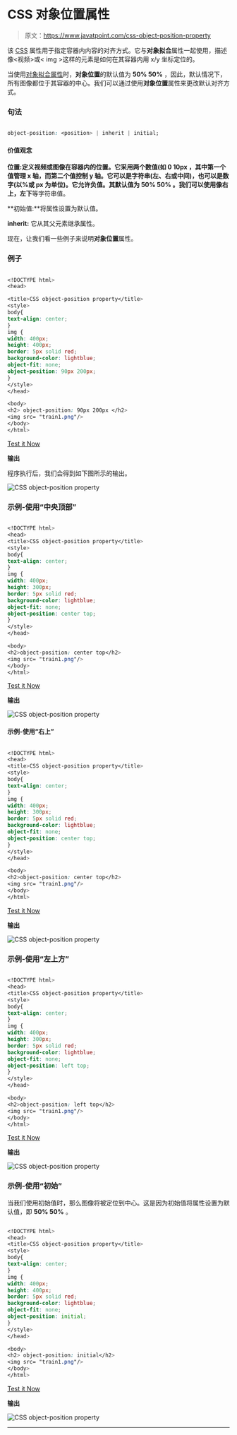# CSS 对象位置属性

> 原文：<https://www.javatpoint.com/css-object-position-property>

该 [CSS](https://www.javatpoint.com/css-tutorial) 属性用于指定容器内内容的对齐方式。它与**对象拟合**属性一起使用，描述像<视频>或< img >这样的元素是如何在其容器内用 x/y 坐标定位的。

当使用[对象拟合属性](css-object-fit-property)时，**对象位置**的默认值为 **50% 50%** ，因此，默认情况下，所有图像都位于其容器的中心。我们可以通过使用**对象位置**属性来更改默认对齐方式。

### 句法

```css

object-position: <position> | inherit | initial;

```

#### 价值观念

**位置:**定义视频或图像在容器内的位置。它采用两个数值(如 **0 10px** ，其中第一个值管理 x 轴，而第二个值控制 y 轴。它可以是字符串(左、右或中间)，也可以是数字(以%或 px 为单位)。它允许负值。其默认值为 **50% 50%** 。我们可以使用像**右上，左下**等字符串值。

**初始值:**将属性设置为默认值。

**inherit:** 它从其父元素继承属性。

现在，让我们看一些例子来说明**对象位置**属性。

### 例子

```css

<!DOCTYPE html>
<head>

<title>CSS object-position property</title>
<style>
body{
text-align: center;
}
img {
width: 400px;
height: 400px;
border: 5px solid red;
background-color: lightblue;
object-fit: none;
object-position: 90px 200px;
}
</style>
</head>

<body>
<h2> object-position: 90px 200px </h2>
<img src= "train1.png"/>
</body>
</html>

```

[Test it Now](https://www.javatpoint.com/oprweb/test.jsp?filename=CSS-object-position-property1)

**输出**

程序执行后，我们会得到如下图所示的输出。

![CSS object-position property](img/7b622fe5546762ba3c6c7a3c1a0a0660.png)

### 示例-使用“中央顶部”

```css

<!DOCTYPE html>
<head>
<title>CSS object-position property</title>
<style>
body{
text-align: center;
}
img {
width: 400px;
height: 300px;
border: 5px solid red;
background-color: lightblue;
object-fit: none;
object-position: center top;
}
</style>
</head>

<body>
<h2>object-position: center top</h2>
<img src= "train1.png"/>
</body>
</html>

```

[Test it Now](https://www.javatpoint.com/oprweb/test.jsp?filename=CSS-object-position-property2)

**输出**

![CSS object-position property](img/bd7009123a3daaf0ac369348dcbee5ff.png)

#### 示例-使用“右上”

```css

<!DOCTYPE html>
<head>
<title>CSS object-position property</title>
<style>
body{
text-align: center;
}
img {
width: 400px;
height: 300px;
border: 5px solid red;
background-color: lightblue;
object-fit: none;
object-position: center top;
}
</style>
</head>

<body>
<h2>object-position: center top</h2>
<img src= "train1.png"/>
</body>
</html>

```

[Test it Now](https://www.javatpoint.com/oprweb/test.jsp?filename=CSS-object-position-property3)

**输出**

![CSS object-position property](img/943563098e1cb530cc0fa0e5f40864c5.png)

### 示例-使用“左上方”

```css

<!DOCTYPE html>
<head>
<title>CSS object-position property</title>
<style>
body{
text-align: center;
}
img {
width: 400px;
height: 300px;
border: 5px solid red;
background-color: lightblue;
object-fit: none;
object-position: left top;
}
</style>
</head>

<body>
<h2>object-position: left top</h2>
<img src= "train1.png"/>
</body>
</html>

```

[Test it Now](https://www.javatpoint.com/oprweb/test.jsp?filename=CSS-object-position-property4)

**输出**

![CSS object-position property](img/f844e64e747bff31d3e00b9ac3bf241d.png)

### 示例-使用“初始”

当我们使用初始值时，那么图像将被定位到中心。这是因为初始值将属性设置为默认值，即 **50% 50%** 。

```css

<!DOCTYPE html>
<head>
<title>CSS object-position property</title>
<style>
body{
text-align: center;
}
img {
width: 400px;
height: 400px;
border: 5px solid red;
background-color: lightblue;
object-fit: none;
object-position: initial;
}
</style>
</head>

<body>
<h2> object-position: initial</h2>
<img src= "train1.png"/>
</body>
</html>

```

[Test it Now](https://www.javatpoint.com/oprweb/test.jsp?filename=CSS-object-position-property5)

**输出**

![CSS object-position property](img/29e0d1d099f3fb4f747fcbcfab755afd.png)

* * *